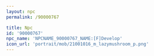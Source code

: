 ```yaml
---
layout: npc
permalink: /90000767

title: Npc
id: '90000767'
npc_name: 'NPCNAME_90000767_NAME:[F]Develop'
icon_url: 'portrait/mob/21001016_m_lazymushroom_p.png'
---
```

